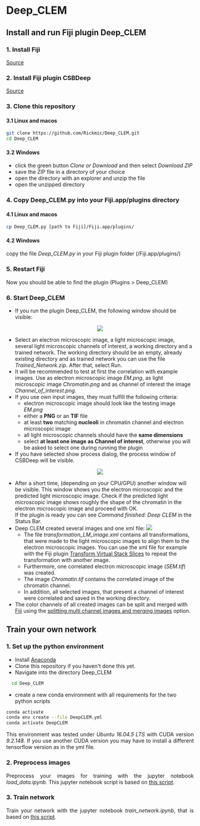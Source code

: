 # Deep_CLEM

## Install and run Fiji plugin Deep_CLEM

### 1. Install Fiji


<p align="justify">
  <a href="https://imagej.net/Fiji/Downloads">Source</a>
</p>


### 2. Install Fiji plugin CSBDeep


<p align="justify">
  <a href="https://github.com/CSBDeep/CSBDeep_website/wiki/CSBDeep-in-Fiji-%E2%80%93-Installation">Source</a>
</p>


### 3. Clone this repository

#### 3.1 Linux and macos

```sh
git clone https://github.com/Rickmic/Deep_CLEM.git
cd Deep_CLEM
```

#### 3.2 Windows

<p align="justify">
  <ul>
    <li>
      click the green button <i>Clone or Download</i> and then select <i>Download ZIP</i>
    </li>
    <li>
      save the ZIP file in a directory of your choice
    </li>
    <li>
      open the directory with an explorer and unzip the file
    </li>
    <li>
      open the unzipped directory 
    </li>
  </ul>
</p>

### 4. Copy Deep_CLEM.py into your Fiji.app/plugins directory

#### 4.1 Linux and macos

```sh
cp Deep_CLEM.py [path to Fiji]/Fiji.app/plugins/
```

#### 4.2 Windows

<p align="justify">
  copy the file <i>Deep_CLEM.py</i> in your Fiji plugin folder (/Fiji.app/plugins/)
</p>

### 5. Restart Fiji

<p align="justify">
  Now you should be able to find the plugin (Plugins > Deep_CLEM)
</p>

### 6. Start Deep_CLEM


<p align="justify">
  <ul>
    <li>
      If you run the plugin Deep_CLEM, the following window should be visible:
    </li>
  </ul>
</p>



<p align="center"> 
  <img src="../assets/GUI1.png">
</p>


<p align="justify">
  <ul>
    <li>
      Select an electron microscopic image, a light microscopic image, several light microscopic channels of interest, a   working directory and a trained network. The working directory should be an empty, already existing directory and as trained network you can use the file <i>Trained_Network.zip</i>. After that, select Run. 
    </li>
    <li>
      It will be recommended to test at first the correlation with example images. Use as electron microscopic image <i>EM.png</i>, as light microscopic image <i>Chromatin.png</i> and as channel of interest the image <i>Channel_of_interest.png</i>.
    </li>
    <li>
      If you use own input images, they must fulfill the following criteria:
      <ul>
        <li>
          electron microscopic image should look like the testing image <i>EM.png</i>
        </li>
        <li>
          either a <b>PNG</b> or an <b>TIF</b> file
        </li>
        <li>
          at least <b>two</b> matching <b>nucleoli</b> in chromatin channel and electron microscopic image
        </li>
        <li>
          all light microscopic channels should have the <b>same dimensions</b>
        </li>
        <li>
          select <b>at least one image as Channel of interest</b>, otherwise you will be asked to select one during running the plugin
        </li>
      </ul>
    </li>
    <li>
      If you have selected show process dialog, the process window of CSBDeep will be visible.
    </li>
  </ul>
</p>



<p align="center"> 
  <img src="../assets/GUI2.png">
</p>


<p align="justify"> 
  <ul>
    <li>
      After a short time, (depending on your CPU/GPU) another window will be visible. This window shows you the electron microscopic and the predicted light microscopic image. Check if the predicted light microscopic image shows roughly the shape of the chromatin in the electron microscopic image and proceed with OK. 
    </li
    <li>
      If the plugin is ready you can see <i>Command finished: Deep CLEM</i> in the Status Bar.
    </li>
    <li>
      Deep CLEM created several images and one xml file:
      <img src="../assets/GUI3.png">
      <ul>
        <li>
          The file <i>transformation_LM_image.xml</i> contains all transformations, that were made to the light microscopic images to align them to the electron microscopic images. You can use the xml file for example with the Fiji plugin <a href="https://imagej.net/Transform_Virtual_Stack_Slices">Transform Virtual Stack Slices</a> to repeat the transformation with another image.
        </li>
        <li>
          Furthermore, one correlated electron microscopic image (<i>SEM.tif</i>) was created.
        </li>
        <li>
          The image <i>Chromatin.tif</i> contains the correlated image of the chromatin channel.
        </li>
        <li>
          In addition, all selected images, that present a channel of interest were correlated and saved in the working directory.
        </li>
      </ul>
    </li>
    <li>
      The color channels of all created images can be split and merged with <a href="https://fiji.sc/">Fiji</a> using the <a href="https://imagej.net/Color_Image_Processing">splitting multi channel images and merging images</a> option.
    </li>
  </ul>
</p>



## Train your own network

### 1. Set up the python environment

<p align="justify">
  <ul>
    <li>
      Install <a href="https://www.anaconda.com/distribution/">Anaconda</a>
    </li>
    <li>
      Clone this repository if you haven't done this yet.
    </li>
    <li>
      Navigate into the directory Deep_CLEM
    </li>
  </ul>
</p>

```sh
  cd Deep_CLEM
  ```
<p align="justify">
  <ul>
    <li>
      create a new conda environment with all requirements for the two python scripts
    </li>
  </ul>
</p>

  ```sh
  conda activate
  conda env create --file DeepCLEM.yml
  conda activate DeepCLEM
  ```
  
<p align="justify">
  This environment was tested under <i>Ubuntu 16.04.5 LTS</i> with CUDA version <i>9.2.148</i>. If you use another CUDA version you may   have to install a different tensorflow version as in the yml file.
</p>


### 2. Preprocess images

<p align="justify">
  Preprocess your images for training with the jupyter notebook <i>load_data.ipynb.</i> This jupyter notebook script is based on <a href="https://nbviewer.jupyter.org/url/csbdeep.bioimagecomputing.com/examples/denoising3D/1_datagen.ipynb">this script</a>.
</p>

### 3. Train network

<p align="justify">
  Train your network with the jupyter notebook <i>train_network.ipynb</i>, that is based on <a href="https://nbviewer.jupyter.org/url/csbdeep.bioimagecomputing.com/examples/denoising3D/2_training.ipynb">this script</a>.
</p>
